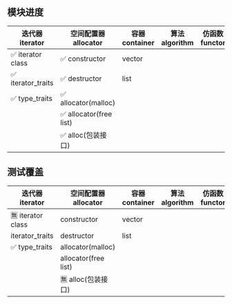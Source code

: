 ## 模块进度

| 迭代器 iterator    | 空间配置器 allocator    | 容器 container | 算法 algorithm | 仿函数 functor | 适配器 adaptor |
| ------------------ | ----------------------- | -------------- | -------------- | -------------- | -------------- |
| ✅ iterator class  | ✅ constructor          | vector         |                |                |                |
| ✅ iterator_traits | ✅ destructor           | list           |                |                |                |
| ✅ type_traits     | ✅ allocator(malloc)    |                |                |                |                |
|                    | ✅ allocator(free list) |                |                |                |                |
|                    | ✅ alloc(包装接口)      |                |                |                |                |

## 测试覆盖

| 迭代器 iterator    | 空间配置器 allocator | 容器 container | 算法 algorithm | 仿函数 functor | 适配器 adaptor |
| ------------------ | -------------------- | -------------- | -------------- | -------------- | -------------- |
| 🈚️ iterator class | constructor          | vector         |                |                |                |
| iterator_traits    | destructor           | list           |                |                |                |
| ✅ type_traits     | allocator(malloc)    |                |                |                |                |
|                    | allocator(free list) |                |                |                |                |
|                    | 🈚️ alloc(包装接口)  |                |                |                |                |
